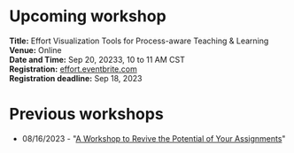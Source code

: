 # Upcoming workshop
**Title:** Effort Visualization Tools for Process-aware Teaching & Learning  
**Venue:** Online  
**Date and Time:** Sep 20, 20233, 10 to 11 AM CST  
**Registration:** [effort.eventbrite.com](effort.eventbrite.com)    
**Registration deadline:** Sep 18, 2023  

# Previous workshops
* 08/16/2023 - "[A Workshop to Revive the Potential of Your Assignments](./2023-08-16/)"
